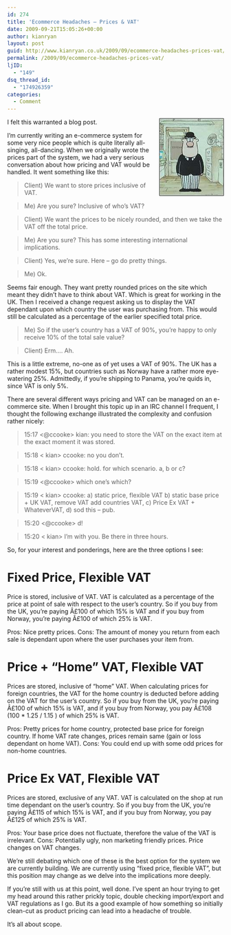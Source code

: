 ```yaml
---
id: 274
title: 'Ecommerce Headaches – Prices & VAT'
date: 2009-09-21T15:05:26+00:00
author: kianryan
layout: post
guid: http://www.kianryan.co.uk/2009/09/ecommerce-headaches-prices-vat/
permalink: /2009/09/ecommerce-headaches-prices-vat/
ljID:
  - "149"
dsq_thread_id:
  - "174926359"
categories:
  - Comment
---
```


<img style="float:right;" src="/assets/images/2009/09/hector.jpg" alt="Hector the Tax Inspector" /> I felt this warranted a blog post.

I’m currently writing an e-commerce system for some very nice people which is quite literally all-singing, all-dancing. When we originally wrote the prices part of the system, we had a very serious conversation about how pricing and VAT would be handled. It went something like this:

> Client) We want to store prices inclusive of VAT.
    
> Me) Are you sure? Inclusive of who’s VAT?
    
> Client) We want the prices to be nicely rounded, and then we take the VAT off the total price.
    
> Me) Are you sure? This has some interesting international implications.
    
> Client) Yes, we’re sure. Here – go do pretty things.
    
> Me) Ok.

Seems fair enough. They want pretty rounded prices on the site which meant they didn’t have to think about VAT. Which is great for working in the UK. Then I received a change request asking us to display the VAT dependant upon which country the user was purchasing from. This would still be calculated as a percentage of the earlier specified total price.

> Me) So if the user’s country has a VAT of 90%, you’re happy to only receive 10% of the total sale value?
     
> Client) Erm…. Ah.

This is a little extreme, no-one as of yet uses a VAT of 90%. The UK has a rather modest 15%, but countries such as Norway have a rather more eye-watering 25%. Admittedly, if you’re shipping to Panama, you’re quids in, since VAT is only 5%.

There are several different ways pricing and VAT can be managed on an e-commerce site. When I brought this topic up in an IRC channel I frequent, I thought the following exchange illustrated the complexity and confusion rather nicely:

> 15:17 <@ccooke> kian: you need to store the VAT on the exact item at the exact moment it was stored.
    
> 15:18 < kian> ccooke: no you don’t.
    
> 15:18 < kian> ccooke: hold. for which scenario. a, b or c?
    
> 15:19 <@ccooke> which one’s which?
    
> 15:19 < kian> ccooke: a) static price, flexible VAT b) static base price + UK VAT, remove VAT add countries VAT, c) Price Ex VAT + WhateverVAT, d) sod this – pub.
    
> 15:20 <@ccooke> d!
    
> 15:20 < kian> I’m with you. Be there in three hours.

So, for your interest and ponderings, here are the three options I see:

# Fixed Price, Flexible VAT

Price is stored, inclusive of VAT. VAT is calculated as a percentage of the price at point of sale with respect to the user’s country. So if you buy from the UK, you’re paying Â£100 of which 15% is VAT and if you buy from Norway, you’re paying Â£100 of which 25% is VAT.

Pros: Nice pretty prices. Cons: The amount of money you return from each sale is dependant upon where the user purchases your item from.

# Price + “Home” VAT, Flexible VAT

Prices are stored, inclusive of “home” VAT. When calculating prices for foreign countries, the VAT for the home country is deducted before adding on the VAT for the user’s country. So if you buy from the UK, you’re paying Â£100 of which 15% is VAT, and if you buy from Norway, you pay Â£108 (100 * 1.25 / 1.15 ) of which 25% is VAT.

Pros: Pretty prices for home country, protected base price for foreign country. If home VAT rate changes, prices remain same (gain or loss dependant on home VAT). Cons: You could end up with some odd prices for non-home countries.

# Price Ex VAT, Flexible VAT

Prices are stored, exclusive of any VAT. VAT is calculated on the shop at run time dependant on the user’s country. So if you buy from the UK, you’re paying Â£115 of which 15% is VAT, and if you buy from Norway, you pay Â£125 of which 25% is VAT.

Pros: Your base price does not fluctuate, therefore the value of the VAT is irrelevant. Cons: Potentially ugly, non marketing friendly prices. Price changes on VAT changes.

We’re still debating which one of these is the best option for the system we are currently building. We are currently using “fixed price, flexible VAT”, but this position may change as we delve into the implications more deeply.

If you’re still with us at this point, well done. I’ve spent an hour trying to get my head around this rather prickly topic, double checking import/export and VAT regulations as I go. But its a good example of how something so initially clean-cut as product pricing can lead into a headache of trouble.

It’s all about scope.